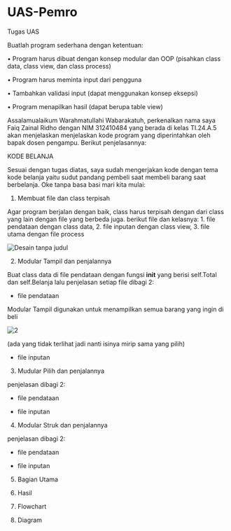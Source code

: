 # UAS-Pemro

Tugas UAS

Buatlah program sederhana dengan ketentuan:

• Program harus dibuat dengan konsep modular dan OOP (pisahkan class data, class view, dan class process)

• Program harus meminta input dari pengguna

• Tambahkan validasi input (dapat menggunakan konsep eksepsi)

• Program menapilkan hasil (dapat berupa table view)

Assalamualaikum Warahmatullahi Wabarakatuh, perkenalkan nama saya Faiq Zainal Ridho dengan NIM 312410484 yang berada di kelas TI.24.A.5 akan menjelaskan menjelaskan kode program yang diperintahkan oleh bapak dosen pengampu. Berikut penjelasannya:

KODE BELANJA

Sesuai dengan tugas diatas, saya sudah mengerjakan kode dengan tema kode belanja yaitu sudut pandang pembeli saat membeli barang saat berbelanja. Oke tanpa basa basi mari kita mulai:

1. Membuat file dan class terpisah

Agar program berjalan dengan baik, class harus terpisah dengan dari class yang lain dengan file yang berbeda juga. berikut file dan kelasnya: 1. file pendataan dengan class data, 2. file inputan dengan class view, 3. file utama dengan file process

![Desain tanpa judul](https://github.com/user-attachments/assets/15e933b5-3b99-4cac-883e-25e9a06478ba)

2. Modular Tampil dan penjalannya

Buat class data di file pendataan dengan fungsi __init__ yang berisi self.Total dan self.Belanja lalu penjelasan setiap file dibagi 2:

- file pendataan

Modular Tampil digunakan untuk menampilkan semua barang yang ingin di beli

![2](https://github.com/user-attachments/assets/de3aed28-2943-4d8c-8a80-cb4ad020c9cc)

(ada yang tidak terlihat jadi nanti isinya mirip sama yang pilih)


- file inputan

3. Mudular Pilih dan penjalannya

penjelasan dibagi 2:

- file pendataan

- file inputan

4. Modular Struk dan penjalannya

penjelasan dibagi 2:

- file pendataan

- file inputan

5. Bagian Utama

6. Hasil

7. Flowchart

8. Diagram
